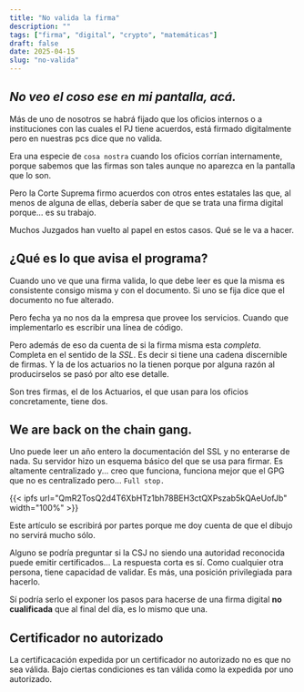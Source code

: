 ```yaml
---
title: "No valida la firma"
description: ""
tags: ["firma", "digital", "crypto", "matemáticas"]
draft: false
date: 2025-04-15
slug: "no-valida"
---
```


## _No veo el coso ese en mi pantalla, acá._

Más de uno de nosotros se habrá fijado que los oficios internos o a instituciones con las cuales el PJ tiene acuerdos, está firmado digitalmente pero en nuestras pcs dice que no valida.

Era una especie de `cosa nostra` cuando los oficios corrían internamente, porque sabemos que las firmas son tales aunque no aparezca en la pantalla que lo son.

Pero la Corte Suprema firmo acuerdos con otros entes estatales las que, al menos de alguna de ellas, debería saber de que se trata una firma digital porque... es su trabajo.

Muchos Juzgados han vuelto al papel en estos casos. Qué se le va a hacer.

## ¿Qué es lo que avisa el programa?

Cuando uno ve que una firma valida, lo que debe leer es que la misma es consistente consigo misma y con el documento. Si uno se fija dice que el documento no fue alterado.

Pero fecha ya no nos da la empresa que provee los servicios. Cuando que implementarlo es escribir una línea de código.

Pero además de eso da cuenta de si la firma misma esta _completa_. Completa en el sentido de la _SSL_. Es decir si tiene una cadena discernible de firmas. Y la de los actuarios no la tienen porque por alguna razón al producirselos se pasó por alto ese detalle.

Son tres firmas, el de los Actuarios, el que usan para los oficios concretamente, tiene dos.

## We are back on the chain gang.

Uno puede leer un año entero la documentación del SSL y no enterarse de nada. Su servidor hizo un esquema básico del que se usa para firmar. Es altamente centralizado y... creo que funciona, funciona mejor que el GPG que no es centralizado pero... `Full stop.`

{{< ipfs url="QmR2TosQ2d4T6XbHTz1bh78BEH3ctQXPszab5kQAeUofJb" width="100%" >}}

Este artículo se escribirá por partes porque me doy cuenta de que el dibujo no servirá mucho sólo. 

Alguno se podría preguntar si la CSJ no siendo una autoridad reconocida puede emitir certificados... La respuesta corta es sí. Como cualquier otra persona, tiene capacidad de validar. Es más, una posición privilegiada para hacerlo.

Sí podría serlo el exponer los pasos para hacerse de una firma digital **no cualificada** que al final del día, es lo mismo que una.

## Certificador no autorizado

La certificacación expedida por un certificador no autorizado no es que no sea válida. Bajo ciertas condiciones es tan válida como la expedida por uno autorizado. 



